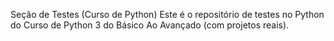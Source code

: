 Seção de Testes (Curso de Python)
Este é o repositório de testes no Python do Curso de Python 3 do Básico Ao Avançado (com projetos reais).